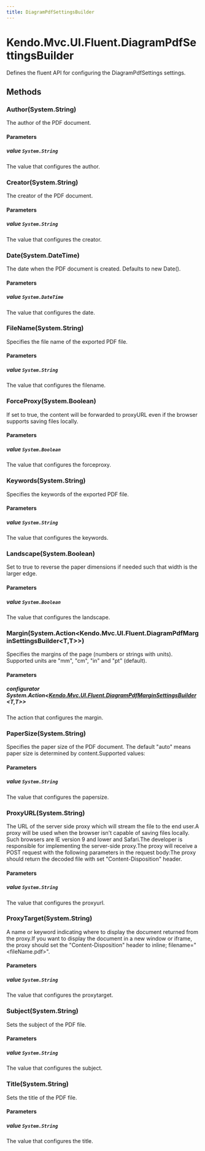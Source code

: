 ```yaml
---
title: DiagramPdfSettingsBuilder
---
```


# Kendo.Mvc.UI.Fluent.DiagramPdfSettingsBuilder
Defines the fluent API for configuring the DiagramPdfSettings settings.




## Methods


### Author(System.String)
The author of the PDF document.


#### Parameters

##### value `System.String`
The value that configures the author.





### Creator(System.String)
The creator of the PDF document.


#### Parameters

##### value `System.String`
The value that configures the creator.





### Date(System.DateTime)
The date when the PDF document is created. Defaults to new Date().


#### Parameters

##### value `System.DateTime`
The value that configures the date.





### FileName(System.String)
Specifies the file name of the exported PDF file.


#### Parameters

##### value `System.String`
The value that configures the filename.





### ForceProxy(System.Boolean)
If set to true, the content will be forwarded to proxyURL even if the browser supports saving files locally.


#### Parameters

##### value `System.Boolean`
The value that configures the forceproxy.





### Keywords(System.String)
Specifies the keywords of the exported PDF file.


#### Parameters

##### value `System.String`
The value that configures the keywords.





### Landscape(System.Boolean)
Set to true to reverse the paper dimensions if needed such that width is the larger edge.


#### Parameters

##### value `System.Boolean`
The value that configures the landscape.





### Margin(System.Action\<Kendo.Mvc.UI.Fluent.DiagramPdfMarginSettingsBuilder\<T,T\>\>)
Specifies the margins of the page (numbers or strings with units). Supported
            units are "mm", "cm", "in" and "pt" (default).


#### Parameters

##### configurator System.Action<[Kendo.Mvc.UI.Fluent.DiagramPdfMarginSettingsBuilder](/api/aspnet-mvc/Kendo.Mvc.UI.Fluent/DiagramPdfMarginSettingsBuilder)<T,T>>
The action that configures the margin.





### PaperSize(System.String)
Specifies the paper size of the PDF document.
            The default "auto" means paper size is determined by content.Supported values:


#### Parameters

##### value `System.String`
The value that configures the papersize.





### ProxyURL(System.String)
The URL of the server side proxy which will stream the file to the end user.A proxy will be used when the browser isn't capable of saving files locally.
            Such browsers are IE version 9 and lower and Safari.The developer is responsible for implementing the server-side proxy.The proxy will receive a POST request with the following parameters in the request body:The proxy should return the decoded file with set "Content-Disposition" header.


#### Parameters

##### value `System.String`
The value that configures the proxyurl.





### ProxyTarget(System.String)
A name or keyword indicating where to display the document returned from the proxy.If you want to display the document in a new window or iframe,
            the proxy should set the "Content-Disposition" header to inline; filename="<fileName.pdf>".


#### Parameters

##### value `System.String`
The value that configures the proxytarget.





### Subject(System.String)
Sets the subject of the PDF file.


#### Parameters

##### value `System.String`
The value that configures the subject.





### Title(System.String)
Sets the title of the PDF file.


#### Parameters

##### value `System.String`
The value that configures the title.






